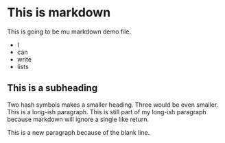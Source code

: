# This is markdown

This is going to be mu markdown demo file.

- I
- can
- write
- lists

## This is a subheading

Two hash symbols makes a smaller heading. Three would be even smaller. This is a long-ish paragraph.
This is still part of my long-ish paragraph because markdown will ignore a  single like return.

This is a new paragraph because of the blank line.
